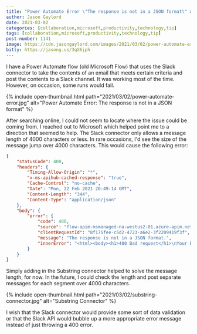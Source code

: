 ```yaml
---
title: "Power Automate Error \"The response is not in a JSON format\" with Slack Connector"
author: Jason Gaylord
date: 2021-03-02
categories: [collaboration,microsoft,productivity,technology,tip]
tags: [collaboration,microsoft,productivity,technology,tip]
post-number: 1141
image: https://cdn.jasongaylord.com/images/2021/03/02/power-automate-error.jpg
bitly: https://jasong.us/3qX6jph
---
```


I have a Power Automate flow (old Microsoft Flow) that uses the Slack connector to take the contents of an email that meets certain criteria and post the contents to a Slack channel. It was working most of the time. However, on occasion, some runs would fail. 

{% include open-thumbnail.html path="2021/03/02/power-automate-error.jpg" alt="Power Automate Error: The response is not in a JSON format" %}

After searching online, I could not seem to locate where the issue could be coming from. I reached out to Microsoft which helped point me to a direction that seemed to help. The Slack connector only allows a message length of 4000 characters or less. In rare occasions, I'd see the size of the message jump over 4000 characters. This would cause the following error:

```json
{
    "statusCode": 400,
    "headers": {
        "Timing-Allow-Origin": "*",
        "x-ms-apihub-cached-response": "true",
        "Cache-Control": "no-cache",
        "Date": "Mon, 22 Feb 2021 20:49:14 GMT",
        "Content-Length": "344",
        "Content-Type": "application/json"
    },
    "body": {
        "error": {
            "code": 400,
            "source": "flow-apim-msmanaged-na-westus2-01.azure-apim.net",
            "clientRequestId": "8f175fee-c5d2-4723-a6e2-3f2209419f3f",
            "message": "The response is not in a JSON format.",
            "innerError": "<html><body><h1>400 Bad request</h1>\nYour browser sent an invalid request.\n</body></html>\n"
        }
    }
}
```

Simply adding in the Substring connector helped to solve the message length, for now. In the future, I could check the length and post separate messages for each segment over 4000 characters.

{% include open-thumbnail.html path="2021/03/02/substring-connector.jpg" alt="Substring Connector" %}

I wish that the Slack connector would provide some sort of data validation or that the Slack API would bubble up a more appropriate error message instead of just throwing a 400 error.